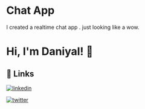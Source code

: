 
# Chat App

I created a realtime chat app .
just looking like a wow.


# Hi, I'm Daniyal! 👋


## 🔗 Links

[![linkedin](https://img.shields.io/badge/linkedin-0A66C2?style=for-the-badge&logo=linkedin&logoColor=white)](https://www.linkedin.com/in/daniyalchand/) 




















[![twitter](https://img.shields.io/badge/twitter-1DA1F2?style=for-the-badge&logo=twitter&logoColor=white)](https://twitter.com/Muhamma39190787)

